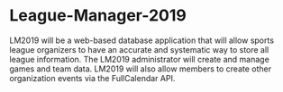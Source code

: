 # League-Manager-2019

LM2019 will be a web-based database application that will allow sports league organizers to have an
accurate and systematic way to store all league information.
The LM2019 administrator will create and manage games and team data.
LM2019 will also allow members to create other organization events via the FullCalendar API.
